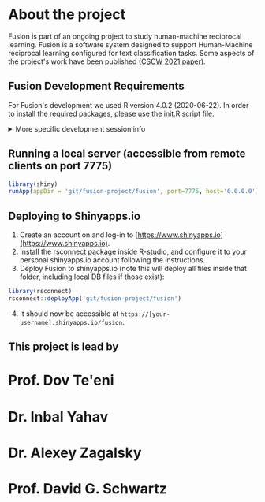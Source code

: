 # About the project

Fusion is part of an ongoing project to study human-machine reciprocal learning. Fusion is a software system designed to support Human-Machine reciprocal learning configured for text classification tasks. Some aspects of the project's work have been published ([CSCW 2021 paper](https://doi.org/10.1145/3479587)).


## Fusion Development Requirements

For Fusion's development we used R version 4.0.2 (2020-06-22).
In order to install the required packages, please use the [init.R](fusion/init.R) script file.

<details><summary>More specific development session info</summary>
<p>

R version 4.0.2 (2020-06-22)
Platform: x86_64-pc-linux-gnu (64-bit)
Running under: Ubuntu 20.10

attached base packages:
[1] grid      stats     graphics  grDevices utils     datasets  methods   base     

other attached packages:
 [1] shinydashboardPlus_0.7.5 shinyWidgets_0.5.4       shinydashboard_0.7.1     openxlsx_4.2.3          
 [5] httr_1.4.2               jsonlite_1.7.2           d3Tree_0.2.2             shinyPagerUI_0.2.0      
 [9] tidytext_0.3.0           highcharter_0.8.2        vip_0.3.2                ggthemes_4.2.0          
[13] pool_0.1.5               odbc_1.3.0               htmlTable_2.1.0          compareDF_2.3.1         
[17] DT_0.17                  forcats_0.5.0            stringr_1.4.0            dplyr_1.0.2             
[21] purrr_0.3.4              readr_1.4.0              tidyr_1.1.2              tibble_3.0.4            
[25] tidyverse_1.3.0          rsample_0.0.8            caTools_1.18.0           wesanderson_0.3.6       
[29] anytime_0.3.9            waffle_0.7.0             e1071_1.7-4              DMwR_0.4.1              
[33] AUC_0.3.0                caret_6.0-86             ggplot2_3.3.3            lattice_0.20-41         
[37] glmnet_4.0-2             Matrix_1.2-18            lsa_0.73.2               text2vec_0.6            
[41] SnowballC_0.7.0          tm_0.7-8                 NLP_0.2-1                qdap_2.4.3              
[45] RColorBrewer_1.1-2       qdapTools_1.3.5          qdapRegex_0.7.2          qdapDictionaries_1.0.7  
[49] config_0.3.1             shiny_1.5.0             

</p>
</details>


## Running a local server (accessible from remote clients on port 7775)
```R
library(shiny)
runApp(appDir = 'git/fusion-project/fusion', port=7775, host='0.0.0.0')
```

## Deploying to Shinyapps.io

1. Create an account on and log-in to [https://www.shinyapps.io](https://www.shinyapps.io).
2. Install the [rsconnect](https://cran.r-project.org/web/packages/rsconnect/index.html) package inside R-studio, and configure it to your personal shinyapps.io account following the instructions. 
3. Deploy Fusion to shinyapps.io (note this will deploy all files inside that folder, including local DB files if those exist):
```R
library(rsconnect)
rsconnect::deployApp('git/fusion-project/fusion')
```
4. It should now be accessible at `https://[your-username].shinyapps.io/fusion`.

## This project is lead by
# Prof. Dov Te'eni 
# Dr. Inbal Yahav
# Dr. Alexey Zagalsky
# Prof. David G. Schwartz
